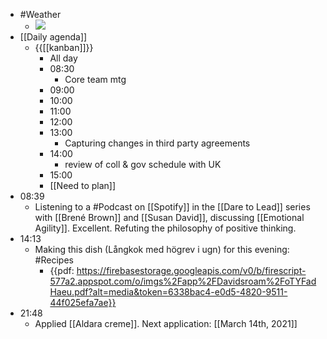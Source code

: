 - #Weather
    - ![](https://firebasestorage.googleapis.com/v0/b/firescript-577a2.appspot.com/o/imgs%2Fapp%2FDavidsroam%2FhvAFaXhSLX.png?alt=media&token=7064cedd-ae65-4d3c-bcc5-76a24ba01140)
- [[Daily agenda]]
    - {{[[kanban]]}}
        - All day
        - 08:30
            - Core team mtg
        - 09:00
        - 10:00
        - 11:00
        - 12:00
        - 13:00
            - Capturing changes in third party agreements
        - 14:00
            - review of coll & gov schedule with UK
        - 15:00
        - [[Need to plan]]
- 08:39
    - Listening to a #Podcast on [[Spotify]] in the [[Dare to Lead]] series with [[Brené Brown]] and [[Susan David]], discussing [[Emotional Agility]]. Excellent. Refuting the philosophy of positive thinking. 
- 14:13
    - Making this dish (Långkok med högrev i ugn) for this evening: #Recipes
        - {{pdf: https://firebasestorage.googleapis.com/v0/b/firescript-577a2.appspot.com/o/imgs%2Fapp%2FDavidsroam%2FoTYFadHaeu.pdf?alt=media&token=6338bac4-e0d5-4820-9511-44f025efa7ae}}
- 21:48
    - Applied [[Aldara creme]]. Next application: [[March 14th, 2021]]
